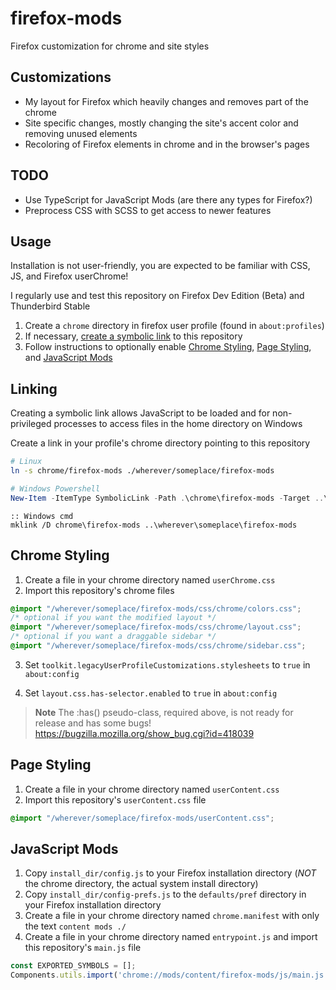 # firefox-mods

Firefox customization for chrome and site styles

## Customizations

- My layout for Firefox which heavily changes and removes part of the chrome
- Site specific changes, mostly changing the site's accent color and removing unused elements
- Recoloring of Firefox elements in chrome and in the browser's pages

## TODO

- Use TypeScript for JavaScript Mods (are there any types for Firefox?)
- Preprocess CSS with SCSS to get access to newer features

## Usage

Installation is not user-friendly, you are expected to be familiar with CSS, JS, and Firefox userChrome!

I regularly use and test this repository on Firefox Dev Edition (Beta) and Thunderbird Stable

1. Create a `chrome` directory in firefox user profile (found in `about:profiles`)
2. If necessary, [create a symbolic link](#linking) to this repository
3. Follow instructions to optionally enable [Chrome Styling](#chrome-styling), [Page Styling](#page-styling), and [JavaScript Mods](#javascript-mods)

## Linking

Creating a symbolic link allows JavaScript to be loaded and for non-privileged processes to access files in the home directory on Windows

Create a link in your profile's chrome directory pointing to this repository

```sh
# Linux
ln -s chrome/firefox-mods ./wherever/someplace/firefox-mods
```

```powershell
# Windows Powershell
New-Item -ItemType SymbolicLink -Path .\chrome\firefox-mods -Target ..\wherever\someplace\firefox-mods
```

```batch
:: Windows cmd
mklink /D chrome\firefox-mods ..\wherever\someplace\firefox-mods
```

## Chrome Styling

1. Create a file in your chrome directory named `userChrome.css`
2. Import this repository's chrome files
```css
@import "/wherever/someplace/firefox-mods/css/chrome/colors.css";
/* optional if you want the modified layout */
@import "/wherever/someplace/firefox-mods/css/chrome/layout.css";
/* optional if you want a draggable sidebar */
@import "/wherever/someplace/firefox-mods/css/chrome/sidebar.css";
```
3. Set `toolkit.legacyUserProfileCustomizations.stylesheets` to `true` in `about:config`

4. Set `layout.css.has-selector.enabled` to `true` in `about:config`

> **Note**
> The :has() pseudo-class, required above, is not ready for release and has some bugs! https://bugzilla.mozilla.org/show_bug.cgi?id=418039

## Page Styling

1. Create a file in your chrome directory named `userContent.css`
2. Import this repository's `userContent.css` file
```css
@import "/wherever/someplace/firefox-mods/userContent.css";
```

## JavaScript Mods

1. Copy `install_dir/config.js` to your Firefox installation directory (*NOT* the chrome directory, the actual system install directory)
2. Copy `install_dir/config-prefs.js` to the `defaults/pref` directory in your Firefox installation directory
3. Create a file in your chrome directory named `chrome.manifest` with only the text `content mods ./`
4. Create a file in your chrome directory named `entrypoint.js` and import this repository's `main.js` file
```js
const EXPORTED_SYMBOLS = [];
Components.utils.import('chrome://mods/content/firefox-mods/js/main.js');
```
